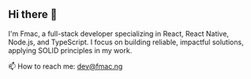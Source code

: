 ## Hi there 👋

I'm Fmac, a full-stack developer specializing in React, React Native, Node.js, and TypeScript. I focus on building reliable, impactful solutions, applying SOLID principles in my work.

📫 How to reach me: dev@fmac.ng 
<!--
**Fmacmak/fmacmak** is a ✨ _special_ ✨ repository because its `README.md` (this file) appears on your GitHub profile.

Here are some ideas to get you started:

- 🔭 I’m currently working on ...
- 🌱 I’m currently learning ...
- 👯 I’m looking to collaborate on ...
- 🤔 I’m looking for help with ...
- 💬 Ask me about ...
- 📫 How to reach me: ...
- 😄 Pronouns: ...
- ⚡ Fun fact: ...
-->
